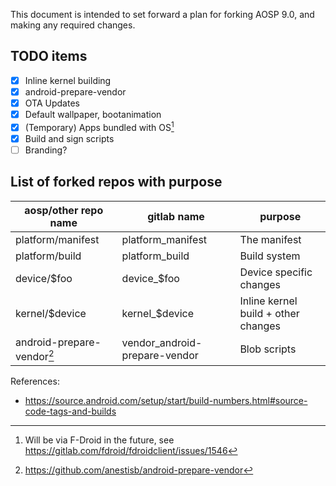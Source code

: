 This document is intended to set forward a plan for forking AOSP 9.0, and making any required changes.

## TODO items
- [x] Inline kernel building
- [x] android-prepare-vendor
- [x] OTA Updates
- [x] Default wallpaper, bootanimation
- [x] (Temporary) Apps bundled with OS[^1]
- [x] Build and sign scripts
- [ ] Branding?

## List of forked repos with purpose
| aosp/other repo name | gitlab name | purpose |
|----------------|-------------|---------|
| platform/manifest | platform_manifest | The manifest |
| platform/build | platform_build | Build system |
| device/$foo | device_$foo | Device specific changes |
| kernel/$device | kernel_$device | Inline kernel build + other changes |
| android-prepare-vendor[^2] | vendor_android-prepare-vendor | Blob scripts |

References:

- https://source.android.com/setup/start/build-numbers.html#source-code-tags-and-builds

[^1]: Will be via F-Droid in the future, see https://gitlab.com/fdroid/fdroidclient/issues/1546
[^2]: https://github.com/anestisb/android-prepare-vendor